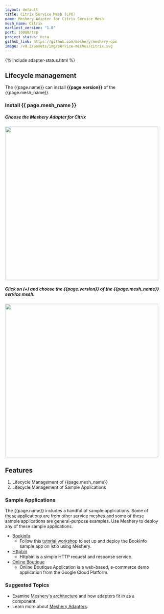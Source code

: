 ```yaml
---
layout: default
title: Citrix Service Mesh (CPX)
name: Meshery Adapter for Citrix Service Mesh
mesh_name: Citrix
earliest_version: "1.0"
port: 10008/tcp
project_status: beta
github_link: https://github.com/meshery/meshery-cpx
image: /v0.2/assets/img/service-meshes/citrix.svg
---
```


{% include adapter-status.html %}

## Lifecycle management

The {{page.name}} can install **{{page.version}}** of the {{page.mesh_name}}.

### Install {{ page.mesh_name }}

##### Choose the Meshery Adapter for Citrix

<a href="{{ site.baseurl }}/v0.2/assets/img/adapters/citrix/citrix-adapter.png">
  <img style="width:500px;" src="{{ site.baseurl }}/v0.2/assets/img/adapters/citrix/citrix-adapter.png">
</a>

##### Click on (+) and choose the {{page.version}} of the {{page.mesh_name}} service mesh.

<a href="{{ site.baseurl }}/v0.2/assets/img/adapters/citrix/citrix-install.png">
  <img style="width:500px;" src="{{ site.baseurl }}/v0.2/assets/img/adapters/citrix/citrix-install.png">
</a>

## Features

1. Lifecycle Management of {{page.mesh_name}}
2. Lifecycle Management of Sample Applications

### Sample Applications

The {{page.name}} includes a handful of sample applications. Some of these applications are from other service meshes and some of these sample applications are general-purpose examples. Use Meshery to deploy any of these sample applications.

- [Bookinfo]({{site.baseurl}}/guides/sample-apps#bookinfo)
  - Follow this [tutorial workshop](https://github.com/layer5io/istio-service-mesh-workshop/blob/master/lab-2/README.md) to set up and deploy the BookInfo sample app on Istio using Meshery.
- [Httpbin]({{site.baseurl}}/guides/sample-apps#httpbin)
  - Httpbin is a simple HTTP request and response service.
- [Online Boutique]({{site.baseurl}}/guides/sample-apps#online-boutique)
  - Online Boutique Application is a web-based, e-commerce demo application from the Google Cloud Platform.

### Suggested Topics

- Examine [Meshery's architecture]({{site.baseurl}}/architecture) and how adapters fit in as a component.
- Learn more about [Meshery Adapters]({{site.baseurl}}/architecture/adapters).

